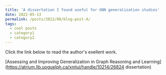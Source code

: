 ```yaml
---
title: 'A dissertation I found useful for GNN generalization studies'
date: 2022-05-13
permalink: /posts/2012/08/blog-post-4/
tags:
  - cool posts
  - category1
  - category2
---
```


Click the link below to read the author's exellent work.

[Assessing and Improving Generalization in Graph Reasoning and Learning](https://atrium.lib.uoguelph.ca/xmlui/handle/10214/26824 dissertation)
